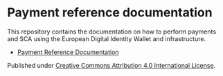 # Payment reference documentation

This repository contains the documentation on how to perform payments and SCA using the European Digital Identity Wallet and infrastructure.

- [Payment Reference Documentation](payment-reference-doc.md)

Published under [Creative Commons Attribution 4.0 International License](https://creativecommons.org/licenses/by/4.0/legalcode.en).


